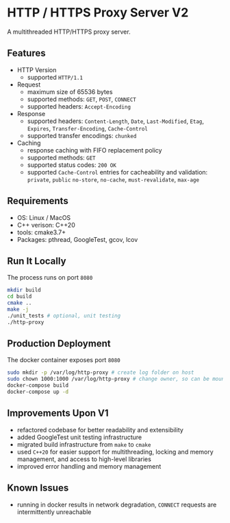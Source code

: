 # HTTP / HTTPS Proxy Server V2
A multithreaded HTTP/HTTPS proxy server. 

## Features
- HTTP Version
  - supported `HTTP/1.1`
- Request
  - maximum size of 65536 bytes
  - supported methods: `GET`, `POST`, `CONNECT`
  - supported headers: `Accept-Encoding`
- Response
  - supported headers: `Content-Length`, `Date`, `Last-Modified`, `Etag`, `Expires`, `Transfer-Encoding`, `Cache-Control`
  - supported transfer encodings: `chunked`
- Caching
  - response caching with FIFO replacement policy
  - supported methods: `GET`
  - supported status codes: `200 OK`
  - supported `Cache-Control` entries for cacheability and validation: `private`, `public` `no-store`, `no-cache`, `must-revalidate`, `max-age`

## Requirements
- OS: Linux / MacOS
- C++ verison: C++20
- tools: cmake3.7+
- Packages: pthread, GoogleTest, gcov, lcov

## Run It Locally
The process runs on port `8080`
```bash
mkdir build
cd build
cmake ..
make -j
./unit_tests # optional, unit testing
./http-proxy 
```

## Production Deployment
The docker container exposes port `8080`
```bash
sudo mkdir -p /var/log/http-proxy # create log folder on host
sudo chown 1000:1000 /var/log/http-proxy # change owner, so can be mounted by docker
docker-compose build
docker-compose up -d
```

## Improvements Upon V1
- refactored codebase for better readability and extensibility
- added GoogleTest unit testing infrastructure
- migrated build infrastructure from `make` to `cmake`
- used `C++20` for easier support for multithreading, locking and memory management, and access to high-level libraries
- improved error handling and memory management

## Known Issues
- running in docker results in network degradation, `CONNECT` requests are intermittently unreachable
